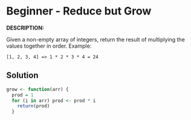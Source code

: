 # Beginner - Reduce but Grow
**DESCRIPTION:**

Given a non-empty array of integers, return the result of multiplying the values together in order. Example:
```
[1, 2, 3, 4] => 1 * 2 * 3 * 4 = 24
```
## Solution

```R
grow <- function(arr) {
  prod = 1
  for (i in arr) prod <- prod * i
    return(prod)
  }
```